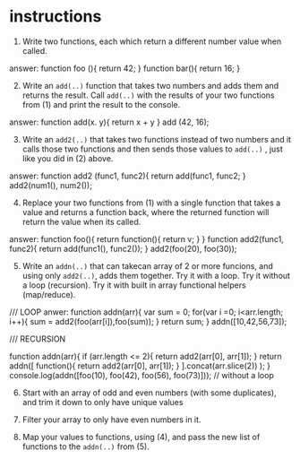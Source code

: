 # instructions

1. Write two functions, each which return a different number value when called.

answer:  function foo (){
    return 42;
}
function bar(){
    return 16;
}

2. Write an `add(..)` function that takes two numbers and adds them and returns the result. Call `add(..)` with the results of your two functions from (1) and print the result to the console.

 answer:  function add(x. y){
     return x + y
}
add (42, 16);

3. Write an `add2(..)` that takes two functions instead of two numbers and it calls those two functions and then sends those values to `add(..)` , just like you did in (2) above.

answer:   function add2 (func1, func2){
    return add(func1, func2;
}
add2(num1(), num2());

4. Replace your two functions from (1) with a single function that takes a value and returns a function back, where the returned function will return the value when its called.

answer:   function foo(){
    return function(){
        return v;
    }
}
function add2(func1, func2){
    return add(func1(), func2());
}
add2(foo(20), foo(30));

5. Write an `addn(..)` that can takecan array of 2 or more funcions, and using only `add2(..)`, adds them together. Try it with a loop. Try it without a loop (recursion). Try it with built in array functional helpers (map/reduce). 

/// LOOP
anwer:    function addn(arr){
    var sum = 0;
    for(var i =0; i<arr.length; i++){
        sum = add2(foo(arr[i]),foo(sum));
    }
    return sum;
}
addn([10,42,56,73]);

/// RECURSION

function addn(arr){
    if (arr.length <= 2){
        return add2(arr[0], arr[1]);
    }
    return addn([
        function(){
            return add2(arr[0], arr[1]);
        }
    ].concat(arr.slice(2))
    );
}
console.log(addn([foo(10), foo(42), foo(56), foo(73)]));
// without a loop

6. Start with an array of odd and even numbers (with some duplicates), and trim it down to only have unique values



7. Filter your array to only have even numbers in it.



8. Map your values to functions, using (4), and pass the new list of functions to the `addn(..)` from (5).


